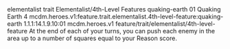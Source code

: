 <ability>
  <metadata>
    <class>elementalist</class>
    <feature_type>trait</feature_type>
    <file_dpath>Elementalist/4th-Level Features</file_dpath>
    <item_id>quaking-earth</item_id>
    <item_index>01</item_index>
    <item_name>Quaking Earth</item_name>
    <level>4</level>
    <scc>mcdm.heroes.v1:feature.trait.elementalist.4th-level-feature:quaking-earth</scc>
    <scdc>1.1.1:14.1.9.10:01</scdc>
    <source>mcdm.heroes.v1</source>
    <type>feature/trait/elementalist/4th-level-feature</type>
  </metadata>
  <effects>
    <effect type="mundane">At the end of each of your turns, you can push each enemy in the area up to a number of squares equal to your Reason score.</effect>
  </effects>
</ability>
